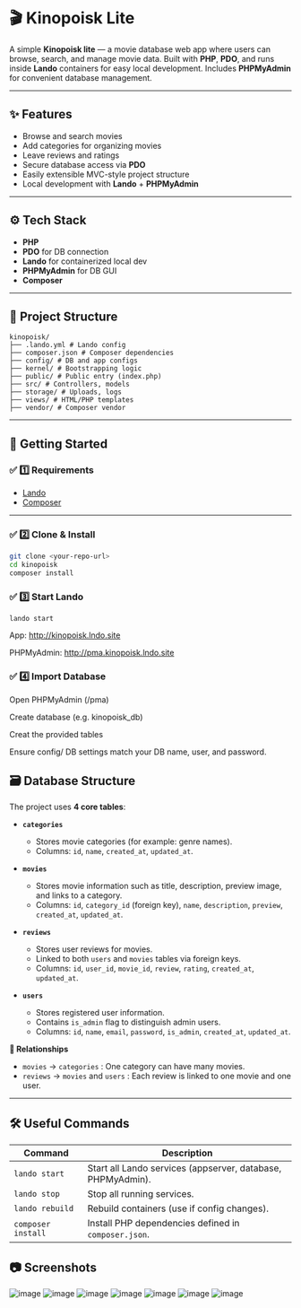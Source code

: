 # 🎬 Kinopoisk Lite

A simple **Kinopoisk lite** — a movie database web app where users can browse, search, and manage movie data. Built with **PHP**, **PDO**, and runs inside **Lando** containers for easy local development. Includes **PHPMyAdmin** for convenient database management.

---

## ✨ Features

- Browse and search movies  
- Add categories for organizing movies  
- Leave reviews and ratings  
- Secure database access via **PDO**
- Easily extensible MVC-style project structure
- Local development with **Lando** + **PHPMyAdmin**

---

## ⚙️ Tech Stack

- **PHP**
- **PDO** for DB connection
- **Lando** for containerized local dev
- **PHPMyAdmin** for DB GUI
- **Composer**

---

## 📂 Project Structure

```
kinopoisk/
├── .lando.yml # Lando config
├── composer.json # Composer dependencies
├── config/ # DB and app configs
├── kernel/ # Bootstrapping logic
├── public/ # Public entry (index.php)
├── src/ # Controllers, models
├── storage/ # Uploads, logs
├── views/ # HTML/PHP templates
├── vendor/ # Composer vendor
```


---

## 🚀 Getting Started

### ✅ 1️⃣ Requirements

- [Lando](https://lando.dev/)
- [Composer](https://getcomposer.org/)

---

### ✅ 2️⃣ Clone & Install

```bash
git clone <your-repo-url>
cd kinopoisk
composer install
```


### ✅ 3️⃣ Start Lando
```
lando start
```
App: http://kinopoisk.lndo.site

PHPMyAdmin: http://pma.kinopoisk.lndo.site

### ✅ 4️⃣ Import Database
Open PHPMyAdmin (/pma)

Create database (e.g. kinopoisk_db)

Creat the provided tables

Ensure config/ DB settings match your DB name, user, and password.

## 🗃️ Database Structure

The project uses **4 core tables**:

- **`categories`**
  - Stores movie categories (for example: genre names).
  - Columns: `id`, `name`, `created_at`, `updated_at`.

- **`movies`**
  - Stores movie information such as title, description, preview image, and links to a category.
  - Columns: `id`, `category_id` (foreign key), `name`, `description`, `preview`, `created_at`, `updated_at`.

- **`reviews`**
  - Stores user reviews for movies.
  - Linked to both `users` and `movies` tables via foreign keys.
  - Columns: `id`, `user_id`, `movie_id`, `review`, `rating`, `created_at`, `updated_at`.

- **`users`**
  - Stores registered user information.
  - Contains `is_admin` flag to distinguish admin users.
  - Columns: `id`, `name`, `email`, `password`, `is_admin`, `created_at`, `updated_at`.

**🔗 Relationships**

- `movies` → `categories` : One category can have many movies.
- `reviews` → `movies` and `users` : Each review is linked to one movie and one user.

---

## 🛠️ Useful Commands

| Command | Description |
|---------|--------------|
| `lando start` | Start all Lando services (appserver, database, PHPMyAdmin). |
| `lando stop` | Stop all running services. |
| `lando rebuild` | Rebuild containers (use if config changes). |
| `composer install` | Install PHP dependencies defined in `composer.json`. |


## 📷 Screenshots
![image](https://github.com/user-attachments/assets/aac2169b-3df9-4500-859d-81b04c6f1329)
![image](https://github.com/user-attachments/assets/8a872001-1cae-4e3f-b8c6-a522eeeac116)
![image](https://github.com/user-attachments/assets/3f212dcb-7c8d-45f3-8240-ef27df6de0e0)
![image](https://github.com/user-attachments/assets/4bf09d79-3409-4236-aeb8-09dee66d3dfd)
![image](https://github.com/user-attachments/assets/0e3bad8a-d8b6-4748-a09e-1f72ea2be7ba)
![image](https://github.com/user-attachments/assets/77fd06f8-4557-426a-8da9-350471feb68a)
![image](https://github.com/user-attachments/assets/2c224132-fb9f-4bc0-8e22-ba9e96900326)


